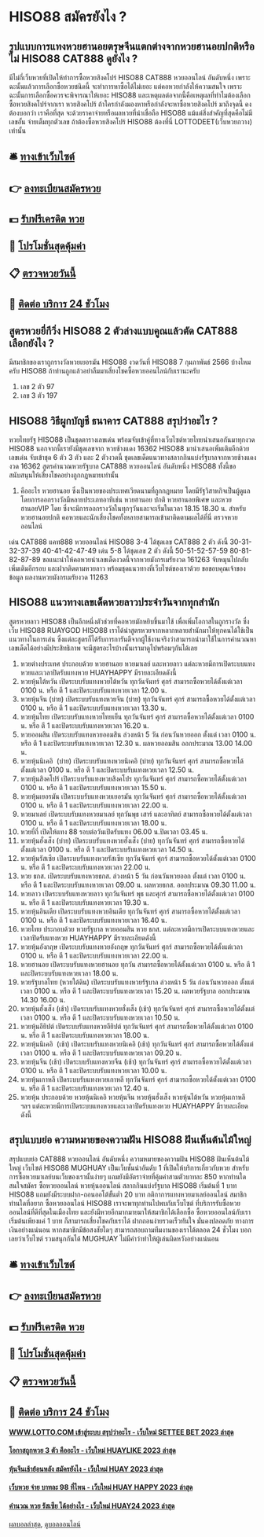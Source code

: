 # HISO88 สมัครยังไง ?
## รูปแบบการแทงหวยฮานอยตรุษจีนแตกต่างจากหวยฮานอยปกติหรือไม่ HISO88 CAT888 ดูยังไง ?
มีไม่กี่เว็บหวยที่เปิดให้ทำการซื้อหวยสิงคโปร์ HISO88 CAT888 หวยออนไลน์ อันดับหนึ่ง เพราะฉะนั้นแล้วการเลือกซื้อหวยชนิดนี้ จะทำการหาซื้อได้ไม่เยอะ แต่คอหวยกำลังให้ความสนใจ เพราะฉะนั้นการเลือกซื้อควรจะพิจารณาให้เยอะ HISO88 และเหตุผลต่อจากนี้คือเหตุผลที่ทำไมต้องเลือกซื้อหวยสิงคโปร์จากเรา
หวยสิงคโปร์ ถ้าใครกำลังมองหาหรือกำลังจะหาซื้อหวยสิงคโปร์ มาถึงจุดนี้ คงต้องบอกว่า เราคือที่สุด จะด้วยราคาจ่ายหรือผลหวยที่น่าเชื่อถือ HISO88 แม้แต่สิ่งสำคัญที่สุดคือไม่มีเลขอั้น จ่ายเต็มทุกตัวเลข ถ้าต้องซื้อหวยสิงคโปร์ HISO88 ต้องที่นี่ LOTTODEET(เว็บหวยกวาง) เท่านั้น

## 🛎 [ทางเข้าเว็บไซต์](https://bit.ly/3BG5bNw)
## 👉 [ลงทะเบียนสมัครหวย](https://bit.ly/3BG5bNw)
## 💵 [รับฟรีเครดิต หวย](https://bit.ly/3C3mvgS)
## 👑 [โปรโมชั่นสุดคุ้มค่า](https://bit.ly/3C3mvgS)
## 📋 [ตรวจหวยวันนี้](https://bit.ly/3C3mvgS)
## 📱 [ติดต่อ บริการ 24 ชัวโมง](https://bit.ly/3C3mvgS)

## สูตรหวยยี่กีวิ่ง HISO88 2 ตัวล่างแบบคูณแล้วตัด CAT888 เลือกยังไง ?
มีสมาชิกของเราถูกรางวัลหวยเยอรมัน HISO88 งวดวันที่ HISO88 7 กุมภาพันธ์ 2566 บ้างไหมครับ HISO88 ถ้าท่านถูกแล้วอย่าลืมมาเสี่ยงโชคซื้อหวยออนไลน์กับเรานะครับ
1. เลข 2 ตัว 97
2. เลข 3 ตัว 197

## HISO88 วิธีผูกบัญชี ธนาคาร CAT888 สรุปว่าอะไร ?
หวยไทยรัฐ HISO88 เป็นชุดตารางเลขเด่น พร้อมจับเข้าคู่ที่ทางเว็บไซต์หวยไทยนำเสนอกันมาทุกงวด HISO88 นอกจากนี้เรายังมีชุดเลขจาก หวยช้างแดง 16362 HISO88 มานำเสนอเพิ่มเติมอีกด้วย เลขเด่น จับเข้าชุด 6 ตัว 3 ตัว และ 2 ตัวงวดนี้ ชุดเลขเด็ดแนวทางสลากกินแบ่งรัฐบาลจากหวยช้างแดงงวด 16362 สูตรคำนวณหวยรัฐบาล CAT888 หวยออนไลน์ อันดับหนึ่ง HISO88 ทั้งนี้ขอสนับสนุนให้เสี่ยงโชคอย่างถูกกฎหมายเท่านั้น
1. คืออะไร หวยฮานอย ซึ่งเป็นหวยของประเทศเวียดนามที่ถูกกฎหมาย โดยมีรัฐวิสาหกิจเป็นผู้ดูแลโดยการออกรางวัลมีหลายประเภทอาทิเช่น หวยฮานอย ปกติ หวยฮานอยพิเศษ และหวยฮานอยVIP โดย ซึ่งจะมีการออกรางวัลในทุกๆวันและจะเริ่มในเวลา 18.15 18.30 น. สำหรับหวยฮานอยปกติ คอหวยและนักเสี่ยงโชคทั้งหลายสามารถเข้ามาติดตามผลได้ที่นี่ ตรวจหวยออนไลน์

เด่น CAT888 แคท888 หวยออนไลน์ HISO88 3-4 ได้ชุดเลข CAT888 2 ตัว ดังนี้
30-31-32-37-39
40-41-42-47-49
เด่น 5-8 ได้ชุดเลข 2 ตัว ดังนี้
50-51-52-57-59
80-81-82-87-89
ขอแนะนำให้คอหวยนำเลขเด็ดงวดนี้จากหวยมังกรเมรัยงวด 161263 จับหมุนไปกลับเพิ่มเติมอีกรอบ และฝากติดตามหวยลาว พร้อมชุดแนวทางที่เว็บไซต์ของเราด้วย
ขอขอบคุณเจ้าของข้อมูล
ผลงานหวยมังกรเมรัยงวด 11263


## HISO88 แนวทางเลขเด็ดหวยลาวประจำวันจากทุกสำนัก
สูตรหวยลาว HISO88 เป็นอีกหนึ่งตัวช่วยที่คอหวยมักหยิบขึ้นมาใช้ เพื่อเพิ่มโอกาสในถูกรางวัล ซึ่งเว็บ HISO88 RUAYGOD HISO88 เราได้นำสูตรหวยจากหลากหลายสำนักมาให้ทุกคนได้ใช้เป็นแนวทางในการเล่น ซึ่งแต่ละสูตรก็ได้รับการการันตีจากผู้ใช้งานจริงว่าสามารถนำมาใช้ในการคำนวณหาเลขเด็ดได้อย่างมีประสิทธิภาพ จะมีสูตรอะไรบ้างนั้นเรามาดูไปพร้อมๆกันได้เลย
1. หวยต่างประเทศ ประกอบด้วย หวยฮานอย หวยมาเลย์ และหวยลาว แต่ละหวยมีการเปิดระบบแทงหวยและเวลาปิดรับแทงหวย HUAYHAPPY มีรายละเอียดดังนี้
2. หวยหุ้นไต้หวัน เปิดระบบรับแทงหวยไต้หวัน ทุกวันจันทร์ ศุกร์ สามารถซื้อหวยได้ตั้งแต่เวลา 0100 น. หรือ ตี 1 และปิดระบบรับแทงหวยเวลา 12.00 น.
3. หวยหุ้นจีน (บ่าย) เปิดระบบรับแทงหวยจีน (บ่าย) ทุกวันจันทร์ ศุกร์ สามารถซื้อหวยได้ตั้งแต่เวลา 0100 น. หรือ ตี 1 และปิดระบบรับแทงหวยเวลา 13.30 น.
4. หวยหุ้นไทย เปิดระบบรับแทงหวยไทยเย็น ทุกวันจันทร์ ศุกร์ สามารถซื้อหวยได้ตั้งแต่เวลา 0100 น. หรือ ตี 1 และปิดระบบรับแทงหวยเวลา 16.20 น.
5. หวยออมสิน เปิดระบบรับแทงหวยออมสิน ล่วงหน้า 5 วัน ก่อนวันหวยออก ตั้งแต่ เวลา 0100 น. หรือ ตี 1 และปิดระบบรับแทงหวยเวลา 12.30 น. ผลหวยออมสิน ออกประมาณ 13.00 14.00 น.
6. หวยหุ้นนิเคอิ  (บ่าย) เปิดระบบรับแทงหวยนิเคอิ (บ่าย) ทุกวันจันทร์ ศุกร์ สามารถซื้อหวยได้ตั้งแต่เวลา 0100 น. หรือ ตี 1 และปิดระบบรับแทงหวยเวลา 12.50 น.
7. หวยหุ้นสิงคโปร์ เปิดระบบรับแทงหวยสิงคโปร ทุกวันจันทร์ ศุกร์ สามารถซื้อหวยได้ตั้งแต่เวลา 0100 น. หรือ ตี 1 และปิดระบบรับแทงหวยเวลา 15.50 น.
8. หวยหุ้นเยอรมัน เปิดระบบรับแทงหวยเยอรมัน ทุกวันจันทร์ ศุกร์ สามารถซื้อหวยได้ตั้งแต่เวลา 0100 น. หรือ ตี 1 และปิดระบบรับแทงหวยเวลา 22.00 น.
9. หวยมาเลย์ เปิดระบบรับแทงหวยมาเลย์ ทุกวันพุธ เสาร์ และอาทิตย์ สามารถซื้อหวยได้ตั้งแต่เวลา 0100 น. หรือ ตี 1 และปิดระบบรับแทงหวยเวลา 18.00 น.
10. หวยยี่กี่ เปิดให้แทง 88 รอบต่อวันเปิดรับแทง 06.00 น.ปิดเวลา 03.45 น.
11. หวยหุ้นฮั่งเส็ง (บ่าย) เปิดระบบรับแทงหวยฮั่งเส็ง (บ่าย) ทุกวันจันทร์ ศุกร์ สามารถซื้อหวยได้ตั้งแต่เวลา 0100 น. หรือ ตี 1 และปิดระบบรับแทงหวยเวลา 14.50 น.
12. หวยหุ้นรัสเซีย เปิดระบบรับแทงหวยรัสเซีย ทุกวันจันทร์ ศุกร์ สามารถซื้อหวยได้ตั้งแต่เวลา 0100 น. หรือ ตี 1 และปิดระบบรับแทงหวยเวลา 22.00 น.
13. หวย ธกส. เปิดระบบรับแทงหวยธกส. ล่วงหน้า 5 วัน ก่อนวันหวยออก ตั้งแต่ เวลา 0100 น. หรือ ตี 1 และปิดระบบรับแทงหวยเวลา 09.00 น. ผลหวยธกส. ออกประมาณ 09.30 11.00 น.
14. หวยลาว เปิดระบบรับแทงหวยลาว ทุกวันจันทร์ พุธ และศุกร์ สามารถซื้อหวยได้ตั้งแต่เวลา 0100 น. หรือ ตี 1 และปิดระบบรับแทงหวยเวลา 19.30 น.
15. หวยหุ้นอินเดีย เปิดระบบรับแทงหวยอินเดีย ทุกวันจันทร์ ศุกร์ สามารถซื้อหวยได้ตั้งแต่เวลา 0100 น. หรือ ตี 1 และปิดระบบรับแทงหวยเวลา 16.40 น.
16. หวยไทย ประกอบด้วย หวยรัฐบาล หวยออมสิน หวย ธกส. แต่ละหวยมีการเปิดระบบแทงหวยและเวลาปิดรับแทงหวย HUAYHAPPY มีรายละเอียดดังนี้
17. หวยหุ้นอังกฤษ เปิดระบบรับแทงหวยอังกฤษ ทุกวันจันทร์ ศุกร์ สามารถซื้อหวยได้ตั้งแต่เวลา 0100 น. หรือ ตี 1 และปิดระบบรับแทงหวยเวลา 22.00 น.
18. หวยฮานอย เปิดระบบรับแทงหวยฮานอย ทุกวัน สามารถซื้อหวยได้ตั้งแต่เวลา 0100 น. หรือ ตี 1 และปิดระบบรับแทงหวยเวลา 18.00 น.
19. หวยรัฐบาลไทย (หวยใต้ดิน) เปิดระบบรับแทงหวยรัฐบาล ล่วงหน้า 5 วัน ก่อนวันหวยออก ตั้งแต่ เวลา 0100 น. หรือ ตี 1 และปิดระบบรับแทงหวยเวลา 15.20 น. ผลหวยรัฐบาล ออกประมาณ 14.30 16.00 น.
20. หวยหุ้นฮั่งเส็ง (เช้า) เปิดระบบรับแทงหวยฮั่งเส็ง (เช้า) ทุกวันจันทร์ ศุกร์ สามารถซื้อหวยได้ตั้งแต่เวลา 0100 น. หรือ ตี 1 และปิดระบบรับแทงหวยเวลา 10.50 น.
21. หวยหุ้นอียิปต์ เปิดระบบรับแทงหวยอียิปต์ ทุกวันจันทร์ ศุกร์ สามารถซื้อหวยได้ตั้งแต่เวลา 0100 น. หรือ ตี 1 และปิดระบบรับแทงหวยเวลา 18.00 น.
22. หวยหุ้นนิเคอิ  (เช้า) เปิดระบบรับแทงหวยนิเคอิ (เช้า) ทุกวันจันทร์ ศุกร์ สามารถซื้อหวยได้ตั้งแต่เวลา 0100 น. หรือ ตี 1 และปิดระบบรับแทงหวยเวลา 09.20 น.
23. หวยหุ้นจีน (เช้า) เปิดระบบรับแทงหวยจีน (เช้า) ทุกวันจันทร์ ศุกร์ สามารถซื้อหวยได้ตั้งแต่เวลา 0100 น. หรือ ตี 1 และปิดระบบรับแทงหวยเวลา 10.00 น.
24. หวยหุ้นเกาหลี เปิดระบบรับแทงหวยเกาหลี ทุกวันจันทร์ ศุกร์ สามารถซื้อหวยได้ตั้งแต่เวลา 0100 น. หรือ ตี 1 และปิดระบบรับแทงหวยเวลา 12.40 น.
25. หวยหุ้น ประกอบด้วย หวยหุ้นนิเคอิ หวยหุ้นจีน หวยหุ้นฮั่งเส็ง หวยหุ้นไต้หวัน หวยหุ้นเกาหลี ฯลฯ แต่ละหวยมีการเปิดระบบแทงหวยและเวลาปิดรับแทงหวย HUAYHAPPY มีรายละเอียดดังนี้

## สรุปแบบย่อ ความหมายของความฝัน HISO88 ฝันเห็นต้นไม้ใหญ่
สรุปแบบย่อ CAT888 หวยออนไลน์ อันดับหนึ่ง ความหมายของความฝัน HISO88 ฝันเห็นต้นไม้ใหญ่ เว็บไซต์ HISO88 MUGHUAY เป็นเว็บชั้นนำอันดับ 1 ที่เปิดให้บริการเกี่ยวกับหวย สำหรับการซื้อหวยมาเลย์บนเว็บของเรานั้นง่ายๆ แถมยังมีอัตราจ่ายที่คุ้มค่าสามตัวบาทละ 850 หากท่านใดสนใจสมัคร ซื้อหวยออนไลน์ หวยหุ้นออนไลน์ สลากกินแบ่งรัฐบาล HISO88 เริ่มต้นที่ 1 บาท HISO88 แถมยังมีระบบฝาก-ถอนออโต้ขั้นต่ำ 20 บาท
กติกาการแทงหวยมาเลย์ออนไลน์
สมาชิกท่านใดที่อยาก ซื้อหวยออนไลน์ HISO88 เราจะพาทุกท่านไปพบกับเว็บไซต์ ที่บริการรับซื้อหวยออนไลน์ที่ดีที่สุดในเมืองไทย และยังมีหวยอีกมากมายมาให้สมาชิกได้เลือกซื้อ ซื้อหวยออนไลน์กับเราเริ่มต้นเพียงแค่ 1 บาท ก็สามารถเสี่ยงโชคกับเราได้ ฝากถอนง่ายรวดเร็วทันใจ มั่นคงปลอดภัย ทางการเงินอย่างแน่นอน หากสมาชิกมีข้อสงสัยใดๆ สามารถสอบถามทีมงานของเราได้ตลอด 24 ชั่วโมง บอกเลยว่าเว็บไซต์ รวมสนุกกันได้ MUGHUAY ไม่มีคำว่าทำให้ผู้เล่นผิดหวังอย่างแน่นอน

## 🛎 [ทางเข้าเว็บไซต์](https://bit.ly/3BG5bNw)
## 👉 [ลงทะเบียนสมัครหวย](https://bit.ly/3BG5bNw)
## 💵 [รับฟรีเครดิต หวย](https://bit.ly/3C3mvgS)
## 👑 [โปรโมชั่นสุดคุ้มค่า](https://bit.ly/3C3mvgS)
## 📋 [ตรวจหวยวันนี้](https://bit.ly/3C3mvgS)
## 📱 [ติดต่อ บริการ 24 ชัวโมง](https://bit.ly/3C3mvgS)

#### [WWW.LOTTO.COM เข้าสู่ระบบ สรุปว่าอะไร - เว็บใหม่ SETTEE BET 2023 ล่าสุด](https://atom.io/themes/www.lotto.com%20เข้าสู่ระบบ%20สรุปว่าอะไร%20-%20เว็บใหม่%20settee%20bet%202023%20ล่าสุด)
#### [โอกาสถูกหวย 3 ตัว คืออะไร - เว็บใหม่ HUAYLIKE 2023 ล่าสุด](https://atom.io/themes/โอกาสถูกหวย%203%20ตัว%20คืออะไร%20-%20เว็บใหม่%20huaylike%202023%20ล่าสุด)
#### [หุ้นจีนเช้าย้อนหลัง สมัครยังไง - เว็บใหม่ HUAY 2023 ล่าสุด](https://atom.io/themes/หุ้นจีนเช้าย้อนหลัง%20สมัครยังไง%20-%20เว็บใหม่%20huay%202023%20ล่าสุด)
#### [เว็บหวย จ่าย บาทละ 98 ที่ไหน - เว็บใหม่ HUAY HAPPY 2023 ล่าสุด](https://atom.io/themes/เว็บหวย%20จ่าย%20บาทละ%2098%20ที่ไหน%20-%20เว็บใหม่%20huay%20happy%202023%20ล่าสุด)
#### [คำนวณ หวย รัสเซีย ได้อย่างไร - เว็บใหม่ HUAY24 2023 ล่าสุด](https://atom.io/themes/คำนวณ%20หวย%20รัสเซีย%20ได้อย่างไร%20-%20เว็บใหม่%20huay24%202023%20ล่าสุด)

[ผลบอลล่าสุด](https://siamsport.tv "ผลบอลล่าสุด"), [ดูบอลออนไลน์](https://siamsport.tv/ดูบอลสด "ดูบอลออนไลน์")